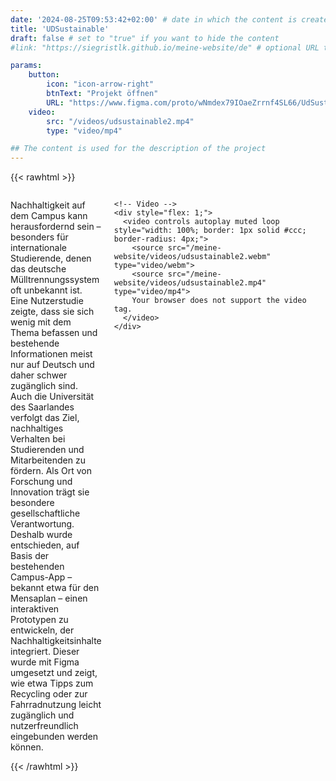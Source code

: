 ```yaml
---
date: '2024-08-25T09:53:42+02:00' # date in which the content is created - defaults to "today"
title: 'UDSustainable'
draft: false # set to "true" if you want to hide the content 
#link: "https://siegristlk.github.io/meine-website/de" # optional URL to link the logo to

params:
    button:
        icon: "icon-arrow-right"
        btnText: "Projekt öffnen"
        URL: "https://www.figma.com/proto/wNmdex79IOaeZrrnf4SL66/UdSustainable?node-id=416-5855&starting-point-node-id=416%3A5855&mode=design&t=Dp8N2UczhaenCqGT-1"
    video:
        src: "/videos/udsustainable2.mp4"
        type: "video/mp4"

## The content is used for the description of the project
---
```

{{< rawhtml >}}
<div style="max-width: 100%; width: 100%;">
  <div style="display: flex; align-items: flex-start; gap: 20px;">
    <!-- Text -->
    <div style="flex: 2;">
      <p>Nachhaltigkeit auf dem Campus kann herausfordernd sein – besonders für internationale Studierende, denen das deutsche Mülltrennungssystem oft unbekannt ist. Eine Nutzerstudie zeigte, dass sie sich wenig mit dem Thema befassen und bestehende Informationen meist nur auf Deutsch und daher schwer zugänglich sind.
      Auch die Universität des Saarlandes verfolgt das Ziel, nachhaltiges Verhalten bei Studierenden und Mitarbeitenden zu fördern. Als Ort von Forschung und Innovation trägt sie besondere gesellschaftliche Verantwortung. 
      Deshalb wurde entschieden, auf Basis der bestehenden Campus-App – bekannt etwa für den Mensaplan – einen interaktiven Prototypen zu entwickeln, der Nachhaltigkeitsinhalte integriert. Dieser wurde mit Figma umgesetzt und zeigt, wie etwa Tipps zum Recycling oder zur Fahrradnutzung leicht zugänglich und nutzerfreundlich eingebunden werden können.
      </p>
    </div>

    <!-- Video -->
    <div style="flex: 1;">
      <video controls autoplay muted loop style="width: 100%; border: 1px solid #ccc; border-radius: 4px;">
        <source src="/meine-website/videos/udsustainable2.webm" type="video/webm">
        <source src="/meine-website/videos/udsustainable2.mp4" type="video/mp4">
        Your browser does not support the video tag.
      </video>
    </div>
  </div>
</div>
{{< /rawhtml >}}

